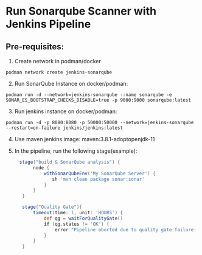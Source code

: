 # Run Sonarqube Scanner with Jenkins Pipeline

## Pre-requisites:

1. Create network in podman/docker
```shell
podman network create jenkins-sonarqube
```
2. Run SonarQube Instance on docker/podman:
```shell
podman run -d --network=jenkins-sonarqube --name sonarqube -e SONAR_ES_BOOTSTRAP_CHECKS_DISABLE=true -p 9000:9000 sonarqube:latest
```

3. Run jenkins instance on docker/podman:
```shell
podman run -d -p 8080:8080 -p 50000:50000 --network=jenkins-sonarqube --restart=on-failure jenkins/jenkins:latest
```

4. Use maven jenkins image: maven:3.8.1-adoptopenjdk-11

5. In the pipeline, run the following stage(example):
```groovy
     stage("build & SonarQube analysis") {
          node {
              withSonarQubeEnv('My SonarQube Server') {
                 sh 'mvn clean package sonar:sonar'
              }
          }
      }

      stage("Quality Gate"){
          timeout(time: 1, unit: 'HOURS') {
              def qg = waitForQualityGate()
              if (qg.status != 'OK') {
                  error "Pipeline aborted due to quality gate failure: ${qg.status}"
              }
          }
      }
      
```
